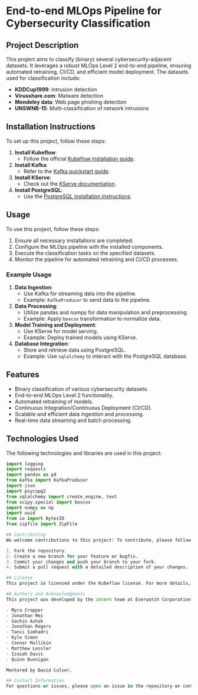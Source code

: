 # End-to-end MLOps Pipeline for Cybersecurity Classification

## Project Description
This project aims to classify (binary) several cybersecurity-adjacent datasets. It leverages a robust MLOps Level 2 end-to-end pipeline, ensuring automated retraining, CI/CD, and efficient model deployment. The datasets used for classification include:
- **KDDCup1999**: Intrusion detection
- **Virusshare.com**: Malware detection
- **Mendeley data**: Web page phishing detection
- **UNSWNB-15**: Multi-classification of network intrusions

## Installation Instructions
To set up this project, follow these steps:

1. **Install Kubeflow**:
   - Follow the official [Kubeflow installation guide](https://www.kubeflow.org/docs/started/getting-started/).
2. **Install Kafka**:
   - Refer to the [Kafka quickstart guide](https://kafka.apache.org/quickstart).
3. **Install KServe**:
   - Check out the [KServe documentation](https://kserve.github.io/website/).
4. **Install PostgreSQL**:
   - Use the [PostgreSQL installation instructions](https://www.postgresql.org/download/).

## Usage
To use this project, follow these steps:

1. Ensure all necessary installations are completed.
2. Configure the MLOps pipeline with the installed components.
3. Execute the classification tasks on the specified datasets.
4. Monitor the pipeline for automated retraining and CI/CD processes.

### Example Usage
1. **Data Ingestion**:
   - Use Kafka for streaming data into the pipeline.
   - Example: `KafkaProducer` to send data to the pipeline.
2. **Data Processing**:
   - Utilize pandas and numpy for data manipulation and preprocessing.
   - Example: Apply `boxcox` transformation to normalize data.
3. **Model Training and Deployment**:
   - Use KServe for model serving.
   - Example: Deploy trained models using KServe.
4. **Database Integration**:
   - Store and retrieve data using PostgreSQL.
   - Example: Use `sqlalchemy` to interact with the PostgreSQL database.

## Features
- Binary classification of various cybersecurity datasets.
- End-to-end MLOps Level 2 functionality.
- Automated retraining of models.
- Continuous Integration/Continuous Deployment (CI/CD).
- Scalable and efficient data ingestion and processing.
- Real-time data streaming and batch processing.

## Technologies Used
The following technologies and libraries are used in this project:
```python
import logging
import requests
import pandas as pd
from kafka import KafkaProducer
import json
import psycopg2
from sqlalchemy import create_engine, text
from scipy.special import boxcox
import numpy as np
import uuid
from io import BytesIO
from zipfile import ZipFile

## Contributing
We welcome contributions to this project! To contribute, please follow these guidelines:

1. Fork the repository.
2. Create a new branch for your feature or bugfix.
3. Commit your changes and push your branch to your fork.
4. Submit a pull request with a detailed description of your changes.

## License
This project is licensed under the Kubeflow license. For more details, refer to the LICENSE file in the repository.

## Authors and Acknowledgments
This project was developed by the intern team at Everwatch Corporation:

- Myra Cropper
- Jonathan Mei
- Sachin Ashok
- Jonathan Rogers
- Tanvi Simhadri
- Kyle Simon
- Connor Mullikin
- Matthew Lessler
- Izaiah Davis
- Quinn Dunnigan

Mentored by David Culver.

## Contact Information
For questions or issues, please open an issue in the repository or contact the authors.
